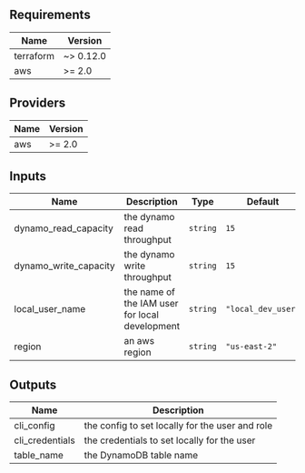 ## Requirements

| Name | Version |
|------|---------|
| terraform | ~> 0.12.0 |
| aws | >= 2.0 |

## Providers

| Name | Version |
|------|---------|
| aws | >= 2.0 |

## Inputs

| Name | Description | Type | Default | Required |
|------|-------------|------|---------|:--------:|
| dynamo\_read\_capacity | the dynamo read throughput | `string` | `15` | no |
| dynamo\_write\_capacity | the dynamo write throughput | `string` | `15` | no |
| local\_user\_name | the name of the IAM user for local development | `string` | `"local_dev_user"` | no |
| region | an aws region | `string` | `"us-east-2"` | no |

## Outputs

| Name | Description |
|------|-------------|
| cli\_config | the config to set locally for the user and role |
| cli\_credentials | the credentials to set locally for the user |
| table\_name | the DynamoDB table name |

